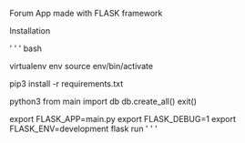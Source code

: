 Forum App made with FLASK framework

Installation

' ' ' bash

virtualenv env
source env/bin/activate

pip3 install -r requirements.txt

python3
from main import db
db.create_all()
exit()

export FLASK_APP=main.py
export FLASK_DEBUG=1
export FLASK_ENV=development
flask run
' ' '
